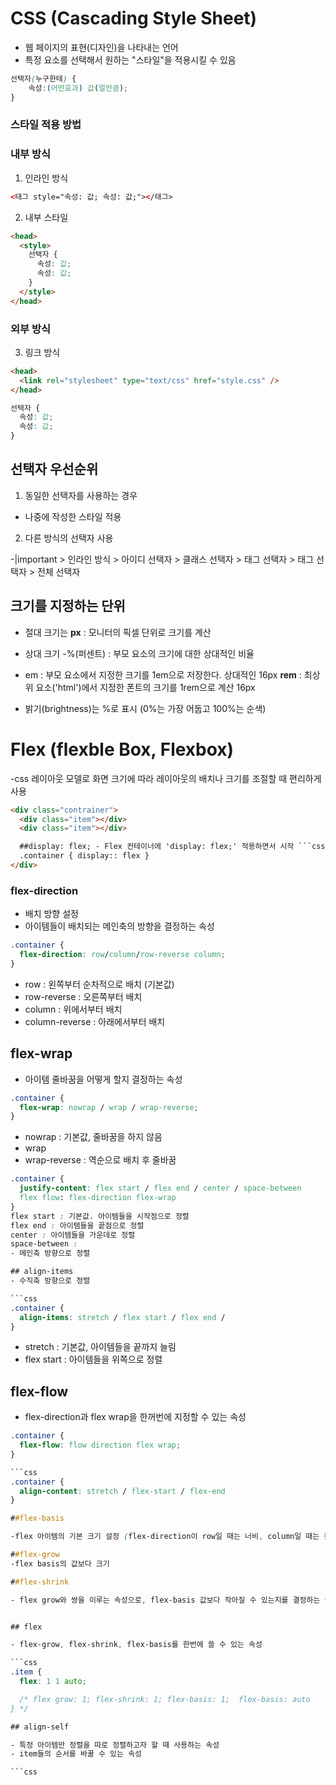 # CSS (Cascading Style Sheet)

- 웹 페이지의 표현(디자인)을 나타내는 언어
- 특정 요소를 선택해서 원하는 "스타일"을 적용시킬 수 있음

```CSS
선택자(누구한테) {
    속성:(어떤효과) 값(얼만큼);
}
```

### 스타일 적용 방법

### 내부 방식

1. 인라인 방식

```html
<태그 style="속성: 값; 속성: 값;"></태그>
```

2. 내부 스타일

```html
<head>
  <style>
    선택자 {
      속성: 값;
      속성: 값;
    }
  </style>
</head>
```

### 외부 방식

3. 링크 방식

```html
<head>
  <link rel="stylesheet" type="text/css" href="style.css" />
</head>
```

```css
선택자 {
  속성: 값;
  속성: 값;
}
```

## 선택자 우선순위

1. 동일한 선택자를 사용하는 경우

- 나중에 작성한 스타일 적용

2. 다른 방식의 선택자 사용

-|important > 인라인 방식 > 아이디 선택자 > 클래스 선택자 > 태그 선택자 > 태그 선택자 > 전체 선택자

## 크기를 지정하는 단위

- 절대 크기는
  **px** : 모니터의 픽셀 단위로 크기를 계산
- 상대 크기
  -%(퍼센트) : 부모 요소의 크기에 대한 상대적인 비율
- em : 부모 요소에서 지정한 크기를 1em으로 저장한다. 상대적인 16px
  **rem** : 최상위 요소('html')에서 지정한 폰트의 크기를 1rem으로 계산 16px

- 밝기(brightness)는 %로 표시 (0%는 가장 어둡고 100%는 순색)

# Flex (flexble Box, Flexbox)

-css 레이아웃 모델로 화면 크기에 따라 레이아웃의 배치나 크기를 조절할 때 편리하게 사용

````html
<div class="contrainer">
  <div class="item"></div>
  <div class="item"></div>

  ##display: flex; - Flex 컨테이너에 'display: flex;' 적용하면서 시작 ```css
  .container { display:: flex }
</div>
````

### flex-direction

- 배치 방향 설정
- 아이템들이 배치되는 메인축의 방향을 결정하는 속성

```css
.container {
  flex-direction: row/column/row-reverse column;
}
```

- row : 왼쪽부터 순차적으로 배치 (기본값)
- row-reverse : 오른쪽부터 배치
- column : 위에서부터 배치
- column-reverse : 아래에서부터 배치

## flex-wrap

- 아이템 줄바꿈을 어떻게 할지 결정하는 속성

```css
.container {
  flex-wrap: nowrap / wrap / wrap-reverse;
}
```

- nowrap : 기본값, 줄바꿈을 하지 않음
- wrap
- wrap-reverse : 역순으로 배치 후 줄바꿈

````css
.container {
  justify-content: flex start / flex end / center / space-between
  flex flow: flex-direction flex-wrap
}
flex start : 기본값. 아이템들을 시작점으로 정렬
flex end : 아이템들을 끝점으로 정렬
center : 아이템들을 가운데로 정렬
space-between :
- 메인축 방향으로 정렬

## align-items
- 수직축 방향으로 정렬

```css
.container {
  align-items: stretch / flex start / flex end /
}

````

- stretch : 기본값, 아이템들을 끝까지 늘림
- flex start : 아이템들을 위쪽으로 정렬

## flex-flow

- flex-direction과 flex wrap을 한꺼번에 지정할 수 있는 속성

````css
.container {
  flex-flow: flow direction flex wrap;
}

```css
.container {
  align-content: stretch / flex-start / flex-end
}

##flex-basis

-flex 아이템의 기본 크기 설정 (flex-direction이 row일 때는 너비, column일 때는 높이)

##flex-grow
-flex basis의 값보다 크기

##flex-shrink

- flex grow와 쌍을 이루는 속성으로, flex-basis 값보다 작아질 수 있는지를 결정하는 속성


## flex

- flex-grow, flex-shrink, flex-basis를 한번에 쓸 수 있는 속성

```css
.item {
  flex: 1 1 auto;

  /* flex grow: 1; flex-shrink: 1; flex-basis: 1;  flex-basis: auto
} */

## align-self

- 특정 아이템만 정렬을 따로 정렬하고자 할 때 사용하는 속성
- item들의 순서를 바꿀 수 있는 속성

```css
````
